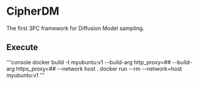# CipherDM
The first 3PC framework for Diffusion Model sampling.

## Execute
'''console
docker build -t myubuntu:v1 --build-arg http_proxy=## --build-arg https_proxy=## --network host .
docker run --rm --network=host myubuntu:v1
'''
